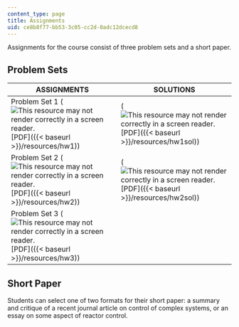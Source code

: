 ```yaml
---
content_type: page
title: Assignments
uid: ce8b8f77-bb53-3c05-cc2d-0adc12dcecd8
---
```


Assignments for the course consist of three problem sets and a short paper.

Problem Sets
------------

| ASSIGNMENTS | SOLUTIONS |
| --- | --- |
| Problem Set 1 (![This resource may not render correctly in a screen reader.](/images/inacessible.gif)[PDF]({{< baseurl >}}/resources/hw1)) | (![This resource may not render correctly in a screen reader.](/images/inacessible.gif)[PDF]({{< baseurl >}}/resources/hw1sol)) |
| Problem Set 2 (![This resource may not render correctly in a screen reader.](/images/inacessible.gif)[PDF]({{< baseurl >}}/resources/hw2)) | (![This resource may not render correctly in a screen reader.](/images/inacessible.gif)[PDF]({{< baseurl >}}/resources/hw2sol)) |
| Problem Set 3 (![This resource may not render correctly in a screen reader.](/images/inacessible.gif)[PDF]({{< baseurl >}}/resources/hw3)) |   

Short Paper
-----------

Students can select one of two formats for their short paper: a summary and critique of a recent journal article on control of complex systems, or an essay on some aspect of reactor control.